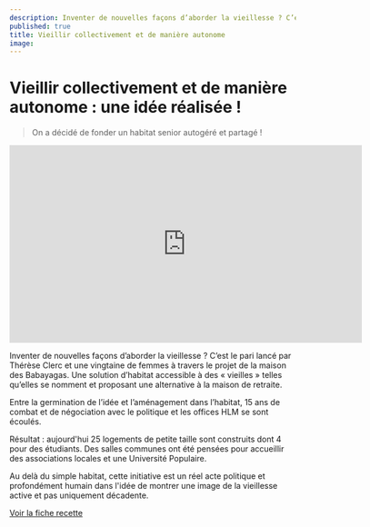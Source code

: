 ```yaml
---
description: Inventer de nouvelles façons d’aborder la vieillesse ? C’est le pari lancé par Thérèse Clerc et une vingtaine de femmes à travers le projet de la maison des Babayagas.
published: true
title: Vieillir collectivement et de manière autonome
image: 
---
```


# Vieillir collectivement et de manière autonome : une idée réalisée !

> On a décidé de fonder un habitat senior autogéré et partagé ! 

<iframe src="https://player.vimeo.com/video/146215767" width="620" height="348" frameborder="0" webkitallowfullscreen mozallowfullscreen allowfullscreen></iframe>

Inventer de nouvelles façons d’aborder la vieillesse ? C’est le pari lancé par Thérèse Clerc et une vingtaine de femmes à travers le projet de la maison des Babayagas. Une solution d’habitat accessible à des « vieilles » telles qu’elles se nomment et proposant une alternative à la maison de retraite.

Entre la germination de l’idée et l’aménagement dans l’habitat, 15 ans de combat et de négociation avec le politique et les offices HLM se sont écoulés.

Résultat : aujourd'hui 25 logements de petite taille sont construits dont 4 pour des étudiants. Des salles communes ont été pensées pour accueillir des associations locales et une Université Populaire. 

Au delà du simple habitat, cette initiative est un réel acte politique et profondément humain dans l'idée de montrer une image de la vieillesse active et pas uniquement décadente.

[Voir la fiche recette](http://www.onpassealacte.fr/recettes_coup_de_coeur_en_savoir_plus.php?r=653568)
